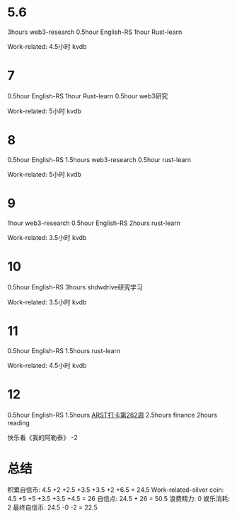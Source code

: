 # 5.6
3hours web3-research
0.5hour English-RS
1hour Rust-learn

Work-related:
4.5小时 kvdb

# 7
0.5hour English-RS
1hour Rust-learn
0.5hour web3研究

Work-related:
5小时 kvdb

# 8
0.5hour English-RS
1.5hours web3-research
0.5hour rust-learn

Work-related:
5小时 kvdb

# 9
1hour web3-research 
0.5hour English-RS
2hours rust-learn

Work-related:
3.5小时 kvdb

# 10
0.5hour English-RS
3hours shdwdrive研究学习

Work-related:
3.5小时 kvdb

# 11
0.5hour English-RS
1.5hours rust-learn

Work-related:
4.5小时 kvdb

# 12
0.5hour English-RS
1.5hours [ARST打卡第262周](https://www.wolfdan.cn/arst%E6%89%93%E5%8D%A1%E7%AC%AC262%E5%91%A8/)
2.5hours finance
2hours reading

快乐看《我的阿勒泰》 -2

# 总结
积累自信币: 4.5 +2 +2.5 +3.5 +3.5 +2 +6.5 = 24.5
Work-related-silver coin: 4.5 +5 +5 +3.5 +3.5 +4.5 = 26
自信点: 24.5 + 26 = 50.5
浪费精力: 0
娱乐消耗: 2
最终自信币: 24.5 -0 -2 = 22.5
